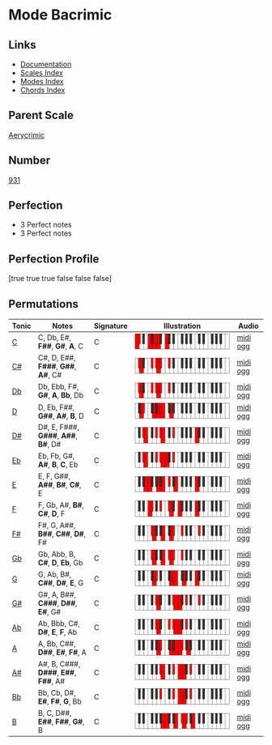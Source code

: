 # Mode Bacrimic

## Links

- [Documentation](index.md)
- [Scales Index](Scales.md)
- [Modes Index](Modes.md)
- [Chords Index](Chords.md)

## Parent Scale

[Aerycrimic](ScaleAerycrimic.md)

## Number

[931](https://ianring.com/musictheory/scales/931)

## Perfection

- 3 Perfect notes
- 3 Perfect notes

## Perfection Profile

[true true true false false false]

## Permutations

| Tonic | Notes | Signature | Illustration | Audio |
|-------|-------|-----------|--------------|-------|
| [C](ModeCNaturalBacrimic.md) | C, Db, E#, **F##**, **G#**, **A**, C | C | ![CNaturalBacrimic](ModeCNaturalBacrimic.png) | [midi](ModeCNaturalBacrimic.mid) [ogg](ModeCNaturalBacrimic.ogg) |
| [C#](ModeCSharpBacrimic.md) | C#, D, E##, **F###**, **G##**, **A#**, C# | C | ![CSharpBacrimic](ModeCSharpBacrimic.png) | [midi](ModeCSharpBacrimic.mid) [ogg](ModeCSharpBacrimic.ogg) |
| [Db](ModeDFlatBacrimic.md) | Db, Ebb, F#, **G#**, **A**, **Bb**, Db | C | ![DFlatBacrimic](ModeDFlatBacrimic.png) | [midi](ModeDFlatBacrimic.mid) [ogg](ModeDFlatBacrimic.ogg) |
| [D](ModeDNaturalBacrimic.md) | D, Eb, F##, **G##**, **A#**, **B**, D | C | ![DNaturalBacrimic](ModeDNaturalBacrimic.png) | [midi](ModeDNaturalBacrimic.mid) [ogg](ModeDNaturalBacrimic.ogg) |
| [D#](ModeDSharpBacrimic.md) | D#, E, F###, **G###**, **A##**, **B#**, D# | C | ![DSharpBacrimic](ModeDSharpBacrimic.png) | [midi](ModeDSharpBacrimic.mid) [ogg](ModeDSharpBacrimic.ogg) |
| [Eb](ModeEFlatBacrimic.md) | Eb, Fb, G#, **A#**, **B**, **C**, Eb | C | ![EFlatBacrimic](ModeEFlatBacrimic.png) | [midi](ModeEFlatBacrimic.mid) [ogg](ModeEFlatBacrimic.ogg) |
| [E](ModeENaturalBacrimic.md) | E, F, G##, **A##**, **B#**, **C#**, E | C | ![ENaturalBacrimic](ModeENaturalBacrimic.png) | [midi](ModeENaturalBacrimic.mid) [ogg](ModeENaturalBacrimic.ogg) |
| [F](ModeFNaturalBacrimic.md) | F, Gb, A#, **B#**, **C#**, **D**, F | C | ![FNaturalBacrimic](ModeFNaturalBacrimic.png) | [midi](ModeFNaturalBacrimic.mid) [ogg](ModeFNaturalBacrimic.ogg) |
| [F#](ModeFSharpBacrimic.md) | F#, G, A##, **B##**, **C##**, **D#**, F# | C | ![FSharpBacrimic](ModeFSharpBacrimic.png) | [midi](ModeFSharpBacrimic.mid) [ogg](ModeFSharpBacrimic.ogg) |
| [Gb](ModeGFlatBacrimic.md) | Gb, Abb, B, **C#**, **D**, **Eb**, Gb | C | ![GFlatBacrimic](ModeGFlatBacrimic.png) | [midi](ModeGFlatBacrimic.mid) [ogg](ModeGFlatBacrimic.ogg) |
| [G](ModeGNaturalBacrimic.md) | G, Ab, B#, **C##**, **D#**, **E**, G | C | ![GNaturalBacrimic](ModeGNaturalBacrimic.png) | [midi](ModeGNaturalBacrimic.mid) [ogg](ModeGNaturalBacrimic.ogg) |
| [G#](ModeGSharpBacrimic.md) | G#, A, B##, **C###**, **D##**, **E#**, G# | C | ![GSharpBacrimic](ModeGSharpBacrimic.png) | [midi](ModeGSharpBacrimic.mid) [ogg](ModeGSharpBacrimic.ogg) |
| [Ab](ModeAFlatBacrimic.md) | Ab, Bbb, C#, **D#**, **E**, **F**, Ab | C | ![AFlatBacrimic](ModeAFlatBacrimic.png) | [midi](ModeAFlatBacrimic.mid) [ogg](ModeAFlatBacrimic.ogg) |
| [A](ModeANaturalBacrimic.md) | A, Bb, C##, **D##**, **E#**, **F#**, A | C | ![ANaturalBacrimic](ModeANaturalBacrimic.png) | [midi](ModeANaturalBacrimic.mid) [ogg](ModeANaturalBacrimic.ogg) |
| [A#](ModeASharpBacrimic.md) | A#, B, C###, **D###**, **E##**, **F##**, A# | C | ![ASharpBacrimic](ModeASharpBacrimic.png) | [midi](ModeASharpBacrimic.mid) [ogg](ModeASharpBacrimic.ogg) |
| [Bb](ModeBFlatBacrimic.md) | Bb, Cb, D#, **E#**, **F#**, **G**, Bb | C | ![BFlatBacrimic](ModeBFlatBacrimic.png) | [midi](ModeBFlatBacrimic.mid) [ogg](ModeBFlatBacrimic.ogg) |
| [B](ModeBNaturalBacrimic.md) | B, C, D##, **E##**, **F##**, **G#**, B | C | ![BNaturalBacrimic](ModeBNaturalBacrimic.png) | [midi](ModeBNaturalBacrimic.mid) [ogg](ModeBNaturalBacrimic.ogg) |
